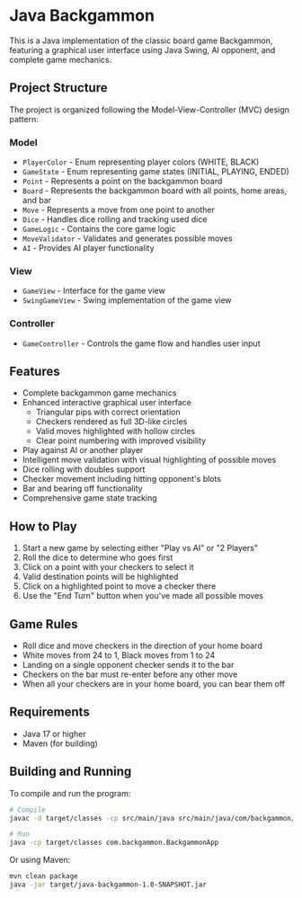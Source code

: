 # Java Backgammon

This is a Java implementation of the classic board game Backgammon, featuring a graphical user interface using Java Swing, AI opponent, and complete game mechanics.

## Project Structure

The project is organized following the Model-View-Controller (MVC) design pattern:

### Model
- `PlayerColor` - Enum representing player colors (WHITE, BLACK)
- `GameState` - Enum representing game states (INITIAL, PLAYING, ENDED)
- `Point` - Represents a point on the backgammon board
- `Board` - Represents the backgammon board with all points, home areas, and bar
- `Move` - Represents a move from one point to another
- `Dice` - Handles dice rolling and tracking used dice
- `GameLogic` - Contains the core game logic
- `MoveValidator` - Validates and generates possible moves
- `AI` - Provides AI player functionality

### View
- `GameView` - Interface for the game view
- `SwingGameView` - Swing implementation of the game view

### Controller
- `GameController` - Controls the game flow and handles user input

## Features

- Complete backgammon game mechanics
- Enhanced interactive graphical user interface
  - Triangular pips with correct orientation
  - Checkers rendered as full 3D-like circles
  - Valid moves highlighted with hollow circles
  - Clear point numbering with improved visibility
- Play against AI or another player
- Intelligent move validation with visual highlighting of possible moves
- Dice rolling with doubles support
- Checker movement including hitting opponent's blots
- Bar and bearing off functionality
- Comprehensive game state tracking

## How to Play

1. Start a new game by selecting either "Play vs AI" or "2 Players"
2. Roll the dice to determine who goes first
3. Click on a point with your checkers to select it
4. Valid destination points will be highlighted
5. Click on a highlighted point to move a checker there
6. Use the "End Turn" button when you've made all possible moves

## Game Rules

- Roll dice and move checkers in the direction of your home board
- White moves from 24 to 1, Black moves from 1 to 24
- Landing on a single opponent checker sends it to the bar
- Checkers on the bar must re-enter before any other move
- When all your checkers are in your home board, you can bear them off

## Requirements

- Java 17 or higher
- Maven (for building)

## Building and Running

To compile and run the program:

```bash
# Compile
javac -d target/classes -cp src/main/java src/main/java/com/backgammon/BackgammonApp.java

# Run
java -cp target/classes com.backgammon.BackgammonApp
```

Or using Maven:

```bash
mvn clean package
java -jar target/java-backgammon-1.0-SNAPSHOT.jar
```